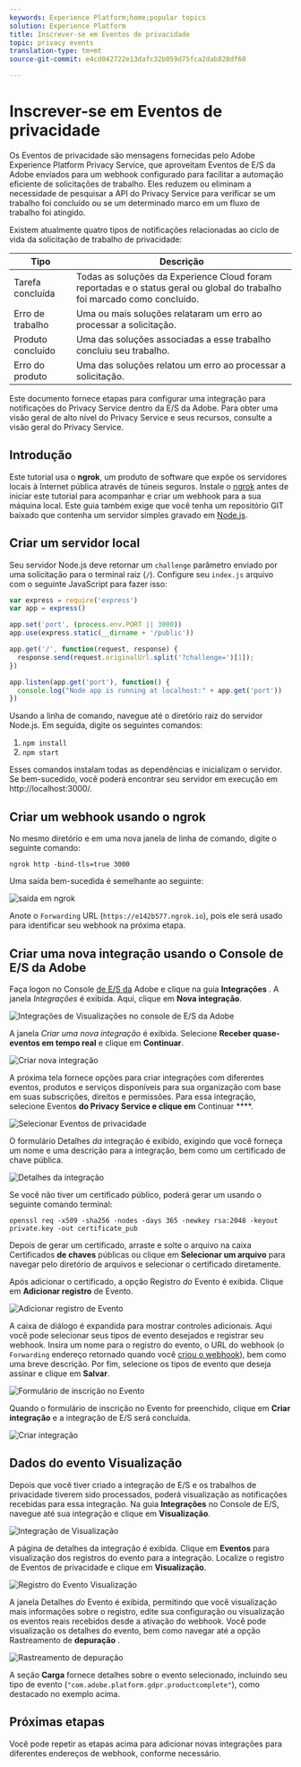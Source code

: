 ```yaml
---
keywords: Experience Platform;home;popular topics
solution: Experience Platform
title: Inscrever-se em Eventos de privacidade
topic: privacy events
translation-type: tm+mt
source-git-commit: e4cd042722e13dafc32b059d75fca2dab828df60

---
```



# Inscrever-se em Eventos de privacidade

Os Eventos de privacidade são mensagens fornecidas pelo Adobe Experience Platform Privacy Service, que aproveitam Eventos de E/S da Adobe enviados para um webhook configurado para facilitar a automação eficiente de solicitações de trabalho. Eles reduzem ou eliminam a necessidade de pesquisar a API do Privacy Service para verificar se um trabalho foi concluído ou se um determinado marco em um fluxo de trabalho foi atingido.

Existem atualmente quatro tipos de notificações relacionadas ao ciclo de vida da solicitação de trabalho de privacidade:

| Tipo | Descrição |
--- | ---
| Tarefa concluída | Todas as soluções da Experience Cloud foram reportadas e o status geral ou global do trabalho foi marcado como concluído. |
| Erro de trabalho | Uma ou mais soluções relataram um erro ao processar a solicitação. |
| Produto concluído | Uma das soluções associadas a esse trabalho concluiu seu trabalho. |
| Erro do produto | Uma das soluções relatou um erro ao processar a solicitação. |

Este documento fornece etapas para configurar uma integração para notificações do Privacy Service dentro da E/S da Adobe. Para obter uma visão geral de alto nível do Privacy Service e seus recursos, consulte a visão geral [](home.md)do Privacy Service.

## Introdução

Este tutorial usa o **ngrok**, um produto de software que expõe os servidores locais à Internet pública através de túneis seguros. Instale o [ngrok](https://ngrok.com/download) antes de iniciar este tutorial para acompanhar e criar um webhook para a sua máquina local. Este guia também exige que você tenha um repositório GIT baixado que contenha um servidor simples gravado em [Node.js](https://nodejs.org/).

## Criar um servidor local

Seu servidor Node.js deve retornar um `challenge` parâmetro enviado por uma solicitação para o terminal raiz (`/`). Configure seu `index.js` arquivo com o seguinte JavaScript para fazer isso:

```js
var express = require('express')
var app = express()

app.set('port', (process.env.PORT || 3000))
app.use(express.static(__dirname + '/public'))

app.get('/', function(request, response) {
  response.send(request.originalUrl.split('?challenge=')[1]);
})

app.listen(app.get('port'), function() {
  console.log("Node app is running at localhost:" + app.get('port'))
})
```

Usando a linha de comando, navegue até o diretório raiz do servidor Node.js. Em seguida, digite os seguintes comandos:

1. `npm install`
1. `npm start`

Esses comandos instalam todas as dependências e inicializam o servidor. Se bem-sucedido, você poderá encontrar seu servidor em execução em http://localhost:3000/.

## Criar um webhook usando o ngrok

No mesmo diretório e em uma nova janela de linha de comando, digite o seguinte comando:

```shell
ngrok http -bind-tls=true 3000
```

Uma saída bem-sucedida é semelhante ao seguinte:

![saída em ngrok](images/privacy-events/ngrok-output.png)

Anote o `Forwarding` URL (`https://e142b577.ngrok.io`), pois ele será usado para identificar seu webhook na próxima etapa.

## Criar uma nova integração usando o Console de E/S da Adobe

Faça logon no Console [de E/S da](https://console.adobe.io) Adobe e clique na guia **Integrações** . A janela _Integrações_ é exibida. Aqui, clique em **Nova integração**.

![Integrações de Visualizações no console de E/S da Adobe](images/privacy-events/integrations.png)

A janela *Criar uma nova integração* é exibida. Selecione **Receber quase-eventos em tempo real** e clique em **Continuar**.

![Criar nova integração](images/privacy-events/new-integration.png)

A próxima tela fornece opções para criar integrações com diferentes eventos, produtos e serviços disponíveis para sua organização com base em suas subscrições, direitos e permissões. Para essa integração, selecione Eventos **do Privacy Service e clique em** Continuar ****.

![Selecionar Eventos de privacidade](images/privacy-events/privacy-events.png)

O formulário Detalhes *da* integração é exibido, exigindo que você forneça um nome e uma descrição para a integração, bem como um certificado de chave pública.

![Detalhes da integração](images/privacy-events/integration-details.png)

Se você não tiver um certificado público, poderá gerar um usando o seguinte comando terminal:

```shell
openssl req -x509 -sha256 -nodes -days 365 -newkey rsa:2048 -keyout private.key -out certificate_pub
```

Depois de gerar um certificado, arraste e solte o arquivo na caixa Certificados **de chaves** públicas ou clique em **Selecionar um arquivo** para navegar pelo diretório de arquivos e selecionar o certificado diretamente.

Após adicionar o certificado, a opção Registro *do* Evento é exibida. Clique em **Adicionar registro** de Evento.

![Adicionar registro de Evento](images/privacy-events/add-event-registration.png)

A caixa de diálogo é expandida para mostrar controles adicionais. Aqui você pode selecionar seus tipos de evento desejados e registrar seu webhook. Insira um nome para o registro do evento, o URL do webhook (o `Forwarding` endereço retornado quando você [criou o webhook](#create-a-webhook-using-ngrok)), bem como uma breve descrição. Por fim, selecione os tipos de evento que deseja assinar e clique em **Salvar**.

![Formulário de inscrição no Evento](images/privacy-events/event-registration-form.png)

Quando o formulário de inscrição no Evento for preenchido, clique em **Criar integração** e a integração de E/S será concluída.

![Criar integração](images/privacy-events/create-integration.png)

## Dados do evento Visualização

Depois que você tiver criado a integração de E/S e os trabalhos de privacidade tiverem sido processados, poderá visualização as notificações recebidas para essa integração. Na guia **Integrações** no Console de E/S, navegue até sua integração e clique em **Visualização**.

![Integração de Visualização](images/privacy-events/view-integration.png)

A página de detalhes da integração é exibida. Clique em **Eventos** para visualização dos registros do evento para a integração. Localize o registro de Eventos de privacidade e clique em **Visualização**.

![Registro do Evento Visualização](images/privacy-events/view-registration.png)

A janela Detalhes *do* Evento é exibida, permitindo que você visualização mais informações sobre o registro, edite sua configuração ou visualização os eventos reais recebidos desde a ativação do webhook. Você pode visualização os detalhes do evento, bem como navegar até a opção Rastreamento de **depuração** .

![Rastreamento de depuração](images/privacy-events/debug-tracing.png)

A seção **Carga** fornece detalhes sobre o evento selecionado, incluindo seu tipo de evento (`"com.adobe.platform.gdpr.productcomplete"`), como destacado no exemplo acima.

## Próximas etapas

Você pode repetir as etapas acima para adicionar novas integrações para diferentes endereços de webhook, conforme necessário.